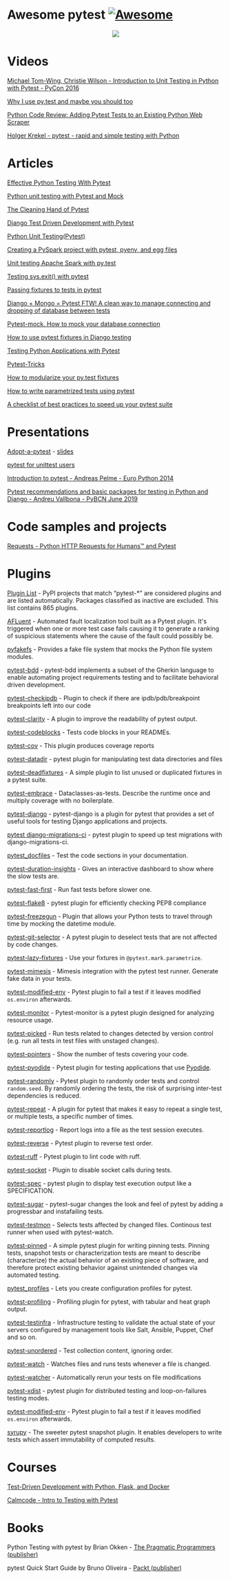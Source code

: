 # Awesome pytest [![Awesome](https://cdn.rawgit.com/sindresorhus/awesome/d7305f38d29fed78fa85652e3a63e154dd8e8829/media/badge.svg)](https://github.com/sindresorhus/awesome)

<p align="center">
  <img src='https://raw.githubusercontent.com/augustogoulart/awesome-pytest/master/final.jpg'>
</p>


# Videos
[Michael Tom-Wing, Christie Wilson - Introduction to Unit Testing in Python with Pytest - PyCon 2016](https://www.youtube.com/watch?v=UPanUFVFfzY)

[Why I use py.test and maybe you should too](https://www.youtube.com/watch?v=P-AhpukDIik)

[Python Code Review: Adding Pytest Tests to an Existing Python Web Scraper](https://www.youtube.com/watch?v=03Ki2WpVRBc)

[Holger Krekel - pytest - rapid and simple testing with Python](https://www.youtube.com/watch?v=9LVqBQcFmyw)

# Articles
[Effective Python Testing With Pytest](https://realpython.com/pytest-python-testing/)

[Python unit testing with Pytest and Mock](https://medium.com/@bfortuner/python-unit-testing-with-pytest-and-mock-197499c4623c)

[The Cleaning Hand of Pytest](https://blog.daftcode.pl/the-cleaning-hand-of-pytest-28f434f4b684)

[Django Test Driven Development with Pytest](https://medium.com/@Afroshok/django-test-driven-development-with-pytest-63cb99e6fff2)

[Python Unit Testing(Pytest)](https://medium.com/python-pandemonium/testing-sys-exit-with-pytest-10c6e5f7726f)

[Creating a PySpark project with pytest, pyenv, and egg files](https://medium.com/@mrpowers/creating-a-pyspark-project-with-pytest-pyenv-and-egg-files-d2709eb1604c)

[Unit testing Apache Spark with py.test](https://engblog.nextdoor.com/unit-testing-apache-spark-with-py-test-3b8970dc013b)

[Testing sys.exit() with pytest](https://medium.com/python-pandemonium/testing-sys-exit-with-pytest-10c6e5f7726f)

[Passing fixtures to tests in pytest](https://medium.com/python-pandemonium/passing-fixtures-to-test-in-pytest-e8dade1f01ff)

[Django + Mongo = Pytest FTW! A clean way to manage connecting and dropping of database between tests](https://medium.com/@antash/django-mongo-pytest-ftw-1610c99588ab)

[Pytest-mock. How to mock your database connection](https://medium.com/@mariusz.raczynski2/pytest-mock-how-to-mock-your-database-connection-5c84a5a0bfc3)

[How to use pytest fixtures in Django testing](https://medium.com/@harshvb7/how-to-use-pytest-fixtures-in-django-testing-44969f3f29e5)

[Testing Python Applications with Pytest](https://semaphoreci.com/community/tutorials/testing-python-applications-with-pytest)

[Pytest-Tricks](http://hackebrot.github.io/pytest-tricks/)

[How to modularize your py.test fixtures](https://gist.github.com/peterhurford/09f7dcda0ab04b95c026c60fa49c2a68)

[How to write parametrized tests using pytest](https://geniepy.com/blog/how-to-write-parametrized-tests-using-pytest/)

[A checklist of best practices to speed up your pytest suite](https://github.com/zupo/awesome-pytest-speedup)

# Presentations
[Adopt-a-pytest](https://www.youtube.com/watch?v=0BzXV0J3-v8) - [slides](https://speakerdeck.com/daneah/adopt-a-pytest)

[pytest for unittest users](https://gitpitch.com/nicoddemus/pytest-for-unittest-users)

[Introduction to pytest - Andreas Pelme - Euro Python 2014](https://www.youtube.com/watch?v=LdVJj65ikRY)

[Pytest recommendations and basic packages for testing in Python and Django - Andreu Vallbona - PyBCN June 2019](https://www.slideshare.net/AndreuVallbonaPlazas/pybcn-pytest-recomendaciones-paquetes-bsicos-para-testing-en-python-y-django)


# Code samples and projects

[Requests - Python HTTP Requests for Humans™ and Pytest](https://github.com/requests/requests/tree/master/tests)

# Plugins

[Plugin List](https://docs.pytest.org/en/latest/reference/plugin_list.html) - PyPI projects that match “pytest-*” are considered plugins and are listed automatically. Packages classified as inactive are excluded. This list contains 865 plugins.

[AFLuent](https://github.com/AFLuent/AFLuent) - Automated fault localization tool built as a Pytest plugin. It's triggered when one or more test case fails causing it to generate a ranking of suspicious statements where the cause of the fault could possibly be.

[pyfakefs](https://github.com/pytest-dev/pyfakefs) - Provides a fake file system that mocks the Python file system modules.

[pytest-bdd](https://pypi.python.org/pypi/pytest-bdd) - pytest-bdd implements a subset of the Gherkin language to enable automating project requirements testing and to facilitate behavioral driven development.

[pytest-checkipdb](https://pypi.org/project/pytest-checkipdb/) - Plugin to check if there are ipdb/pdb/breakpoint breakpoints left into our code

[pytest-clarity](https://github.com/darrenburns/pytest-clarity) - A plugin to improve the readability of pytest output.

[pytest-codeblocks](https://github.com/nschloe/pytest-codeblocks) - Tests code blocks in your READMEs.

[pytest-cov](https://pypi.org/project/pytest-cov/) - This plugin produces coverage reports

[pytest-datadir](https://github.com/gabrielcnr/pytest-datadir) - pytest plugin for manipulating test data directories and files

[pytest-deadfixtures](https://pypi.python.org/pypi/pytest-deadfixtures) - A simple plugin to list unused or duplicated fixtures in a pytest suite.

[pytest-embrace](https://github.com/ainsleymcgrath/pytest-embrace) - Dataclasses-as-tests. Describe the runtime once and multiply coverage with no boilerplate.

[pytest-django](https://pytest-django.readthedocs.io/en/latest/) - pytest-django is a plugin for pytest that provides a set of useful tools for testing Django applications and projects.

[pytest django-migrations-ci](https://github.com/buserbrasil/django-migrations-ci) - pytest plugin to speed up test migrations with django-migrations-ci.

[pytest_docfiles](https://github.com/stefanhoelzl/pytest_docfiles) - Test the code sections in your documentation.

[pytest-duration-insights](https://github.com/koaning/pytest-duration-insights) - Gives an interactive dashboard to show where the slow tests are.

[pytest-fast-first](https://pypi.org/project/pytest-fast-first/) - Run fast tests before slower one.

[pytest-flake8](https://pypi.org/project/pytest-flake8/) - pytest plugin for efficiently checking PEP8 compliance

[pytest-freezegun](https://pypi.org/project/pytest-freezegun/) - Plugin that allows your Python tests to travel through time by mocking the datetime module.

[pytest-git-selector](https://github.com/05798/pytest-git-selector) - A pytest plugin to deselect tests that are not affected by code changes.

[pytest-lazy-fixtures](https://github.com/tvorog/pytest-lazy-fixture) - Use your fixtures in `@pytest.mark.parametrize`.

[pytest-mimesis](https://github.com/pytest-dev/pytest-mimesis) - Mimesis integration with the pytest test runner. Generate fake data in your tests.

[pytest-modified-env](https://github.com/wemake-services/pytest-modified-env) - Pytest plugin to fail a test if it leaves modified `os.environ` afterwards.

[pytest-monitor](https://github.com/CFMTech/pytest-monitor) - Pytest-monitor is a pytest plugin designed for analyzing resource usage.

[pytest-picked](https://pypi.org/project/pytest-picked/) - Run tests related to changes detected by version control (e.g. run all tests in test files with unstaged changes).

[pytest-pointers](https://github.com/jaklimoff/pytest-pointers) - Show the number of tests covering your code.

[pytest-pyodide](https://github.com/pyodide/pytest-pyodide) - Pytest plugin for testing applications that use [Pyodide](https://pyodide.org/).

[pytest-randomly](https://github.com/pytest-dev/pytest-randomly) - Pytest plugin to randomly order tests and control `random.seed`. By randomly ordering the tests, the risk of surprising inter-test dependencies is reduced.

[pytest-repeat](https://github.com/pytest-dev/pytest-repeat) - A plugin for pytest that makes it easy to repeat a single test, or multiple tests, a specific number of times.

[pytest-reportlog](https://github.com/pytest-dev/pytest-reportlog) - Report logs into a file as the test session executes.

[pytest-reverse](https://github.com/adamchainz/pytest-reverse) - Pytest plugin to reverse test order.

[pytest-ruff](https://github.com/buserbrasil/pytest-ruff) - Pytest plugin to lint code with ruff.

[pytest-socket](https://github.com/miketheman/pytest-socket) - Plugin to disable socket calls during tests.

[pytest-spec](https://pypi.python.org/pypi/pytest-spec) - pytest plugin to display test execution output like a SPECIFICATION.

[pytest-sugar](https://pypi.org/project/pytest-sugar/) - pytest-sugar changes the look and feel of pytest by adding a progressbar and instafailing tests.

[pytest-testmon](https://github.com/tarpas/pytest-testmon) - Selects tests affected by changed files. Continous test runner when used with pytest-watch.

[pytest-pinned](https://github.com/freol35241/pytest-pinned) - A simple pytest plugin for writing pinning tests. Pinning tests, snapshot tests or characterization tests are meant to describe (characterize) the actual behavior of an existing piece of software, and therefore protect existing behavior against unintended changes via automated testing.

[pytest_profiles](https://github.com/stefanhoelzl/pytest_profiles) - Lets you create configuration profiles for pytest.

[pytest-profiling](https://github.com/man-group/pytest-plugins/tree/master/pytest-profiling) - Profiling plugin for pytest, with tabular and heat graph output.

[pytest-testinfra](https://github.com/pytest-dev/pytest-testinfra) - Infrastructure testing to validate the actual state of your servers configured by management tools like Salt, Ansible, Puppet, Chef and so on.

[pytest-unordered](https://github.com/utapyngo/pytest-unordered) - Test collection content, ignoring order.

[pytest-watch](https://pypi.org/project/pytest-watch/) - Watches files and runs tests whenever a file is changed.

[pytest-watcher](https://github.com/olzhasar/pytest-watcher) - Automatically rerun your tests on file modifications

[pytest-xdist](https://github.com/pytest-dev/pytest-xdist) - pytest plugin for distributed testing and loop-on-failures testing modes.

[pytest-modified-env](https://github.com/wemake-services/pytest-modified-env) - Pytest plugin to fail a test if it leaves modified `os.environ` afterwards.

[syrupy](https://github.com/tophat/syrupy) - The sweeter pytest snapshot plugin. It enables developers to write tests which assert immutability of computed results.

# Courses

[Test-Driven Development with Python, Flask, and Docker](https://testdriven.io/courses/tdd-flask/)

[Calmcode - Intro to Testing with Pytest](https://calmcode.io/pytest/introduction.html)

# Books

Python Testing with pytest by Brian Okken - [The Pragmatic Programmers (publisher)](https://pragprog.com/book/bopytest/python-testing-with-pytest)

pytest Quick Start Guide by Bruno Oliveira - [Packt (publisher)](https://www.packtpub.com/web-development/pytest-quick-start-guide)
